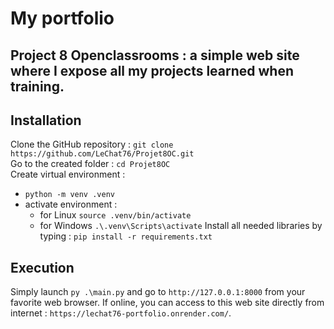 # My portfolio
## Project 8 Openclassrooms : a simple web site where I expose all my projects learned when training.
## Installation
Clone the GitHub repository : `git clone https://github.com/LeChat76/Projet8OC.git`  
Go to the created folder : `cd Projet8OC`  
Create virtual environment :
* `python -m venv .venv`
* activate environment :
    * for Linux `source .venv/bin/activate`
    * for Windows `.\.venv\Scripts\activate`
Install all needed libraries by typing : `pip install -r requirements.txt`
## Execution
Simply launch `py .\main.py` and go to `http://127.0.0.1:8000` from your favorite web browser.
If online, you can access to this web site directly from internet : `https://lechat76-portfolio.onrender.com/`.
